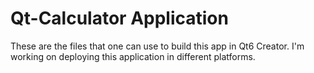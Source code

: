 # Qt-Calculator Application 
These are the files that one can use to build this app in Qt6 Creator.
I'm working on deploying this application in different platforms.
